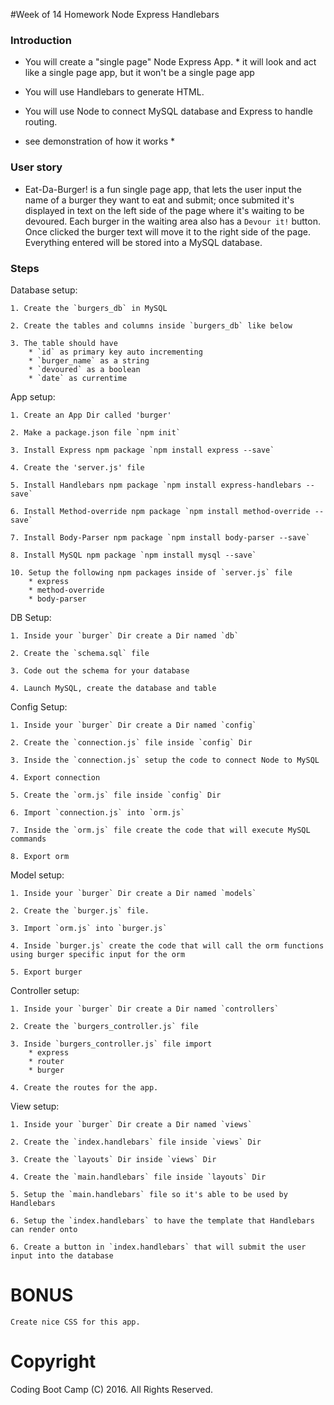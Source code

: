 #Week of 14 Homework Node Express Handlebars

### Introduction

* You will create a "single page" Node Express App.
			* it will look and act like a single page app, but it won't be a single page app

* You will use Handlebars to generate HTML.

* You will use Node to connect MySQL database and Express to handle routing.

* see demonstration of how it works * 

### User story

* Eat-Da-Burger! is a fun single page app, that lets the user input the name of a burger they want to eat and submit; once submited it's displayed in text on the left side of the page where it's waiting to be devoured. Each burger in the waiting area also has a `Devour it!` button. Once clicked the burger text will move it to the right side of the page. Everything entered will be stored into a MySQL database.

### Steps

Database setup:

	1. Create the `burgers_db` in MySQL

	2. Create the tables and columns inside `burgers_db` like below
	
	3. The table should have 
		* `id` as primary key auto incrementing
		* `burger_name` as a string
		* `devoured` as a boolean
		* `date` as currentime

App setup:

	1. Create an App Dir called 'burger'

	2. Make a package.json file `npm init`

	3. Install Express npm package `npm install express --save`

	4. Create the 'server.js' file

	5. Install Handlebars npm package `npm install express-handlebars --save`

	6. Install Method-override npm package `npm install method-override --save`

	7. Install Body-Parser npm package `npm install body-parser --save`

	8. Install MySQL npm package `npm install mysql --save`

	10. Setup the following npm packages inside of `server.js` file
		* express
		* method-override
		* body-parser

DB Setup:

	1. Inside your `burger` Dir create a Dir named `db`

	2. Create the `schema.sql` file

	3. Code out the schema for your database

	4. Launch MySQL, create the database and table

Config Setup:

	1. Inside your `burger` Dir create a Dir named `config`

	2. Create the `connection.js` file inside `config` Dir

	3. Inside the `connection.js` setup the code to connect Node to MySQL

	4. Export connection

	5. Create the `orm.js` file inside `config` Dir

	6. Import `connection.js` into `orm.js`

	7. Inside the `orm.js` file create the code that will execute MySQL commands

	8. Export orm

Model setup:

	1. Inside your `burger` Dir create a Dir named `models`

	2. Create the `burger.js` file.

	3. Import `orm.js` into `burger.js`

	4. Inside `burger.js` create the code that will call the orm functions using burger specific input for the orm

	5. Export burger

Controller setup:

	1. Inside your `burger` Dir create a Dir named `controllers`

	2. Create the `burgers_controller.js` file

	3. Inside `burgers_controller.js` file import
		* express
		* router
		* burger

	4. Create the routes for the app.

View setup:

	1. Inside your `burger` Dir create a Dir named `views`
	
	2. Create the `index.handlebars` file inside `views` Dir

	3. Create the `layouts` Dir inside `views` Dir

	4. Create the `main.handlebars` file inside `layouts` Dir
	
	5. Setup the `main.handlebars` file so it's able to be used by Handlebars

	6. Setup the `index.handlebars` to have the template that Handlebars can render onto

	6. Create a button in `index.handlebars` that will submit the user input into the database


# BONUS

	Create nice CSS for this app.

# Copyright
Coding Boot Camp (C) 2016. All Rights Reserved.
